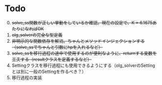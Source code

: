# Todo

0. ~~solve_ss関数が正しい挙動をしているか確認。現在の設定で、K = 6.1675あたりになればOK~~
1. ~~olg_solverの完全な型定義~~
2. ~~非明示的な関数依存を解消。ちゃんとメソッドインジェクションする（solve_ssでちゃんと引数にhpを入れるなど）~~
3. ~~solve_ssを移行過程の途中で使用するのが便利なように、returnする変数を工夫する（resultクラスを定義するなど）~~
5. Settingクラスを移行過程にも使用できるようにする（olg_solverのSettingとは別に一般のSettingを作るべき？）
6. 移行過程の実装